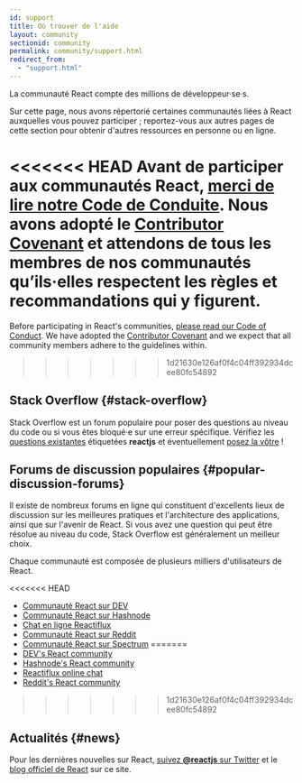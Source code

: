 ```yaml
---
id: support
title: Où trouver de l'aide
layout: community
sectionid: community
permalink: community/support.html
redirect_from:
  - "support.html"
---
```


La communauté React compte des millions de développeur·se·s.

Sur cette page, nous avons répertorié certaines communautés liées à React auxquelles vous pouvez participer ; reportez-vous aux autres pages de cette section pour obtenir d'autres ressources en personne ou en ligne.

<<<<<<< HEAD
Avant de participer aux communautés React, [merci de lire notre Code de Conduite](https://github.com/facebook/react/blob/master/CODE_OF_CONDUCT.md). Nous avons adopté le [Contributor Covenant](https://www.contributor-covenant.org/) et attendons de tous les membres de nos communautés qu’ils·elles respectent les règles et recommandations qui y figurent.
=======
Before participating in React's communities, [please read our Code of Conduct](https://github.com/facebook/react/blob/main/CODE_OF_CONDUCT.md). We have adopted the [Contributor Covenant](https://www.contributor-covenant.org/) and we expect that all community members adhere to the guidelines within.
>>>>>>> 1d21630e126af0f4c04ff392934dcee80fc54892

## Stack Overflow {#stack-overflow}

Stack Overflow est un forum populaire pour poser des questions au niveau du code ou si vous êtes bloqué·e sur une erreur spécifique. Vérifiez les [questions existantes](https://stackoverflow.com/questions/tagged/reactjs) étiquetées **reactjs** et éventuellement [posez la vôtre](https://stackoverflow.com/questions/ask?tags=reactjs) !

## Forums de discussion populaires {#popular-discussion-forums}

Il existe de nombreux forums en ligne qui constituent d'excellents lieux de discussion sur les meilleures pratiques et l'architecture des applications, ainsi que sur l'avenir de React. Si vous avez une question qui peut être résolue au niveau du code, Stack Overflow est généralement un meilleur choix.

Chaque communauté est composée de plusieurs milliers d'utilisateurs de React.

<<<<<<< HEAD
* [Communauté React sur DEV](https://dev.to/t/react)
* [Communauté React sur Hashnode](https://hashnode.com/n/reactjs)
* [Chat en ligne Reactiflux](https://discord.gg/reactiflux)
* [Communauté React sur Reddit](https://www.reddit.com/r/reactjs/)
* [Communauté React sur Spectrum](https://spectrum.chat/react)
=======
* [DEV's React community](https://dev.to/t/react)
* [Hashnode's React community](https://hashnode.com/n/reactjs)
* [Reactiflux online chat](https://discord.gg/reactiflux)
* [Reddit's React community](https://www.reddit.com/r/reactjs/)
>>>>>>> 1d21630e126af0f4c04ff392934dcee80fc54892

## Actualités {#news}

Pour les dernières nouvelles sur React, [suivez **@reactjs** sur Twitter](https://twitter.com/reactjs) et le [blog officiel de React](/blog/) sur ce site.
